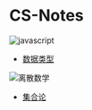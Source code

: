 # CS-Notes

![javascript](https://img.shields.io/badge/language-JavaScript-yellow.svg?style=plastic)

- [数据类型](https://github.com/Buzhifanji/CS-Notes/blob/main/notes/javascript/data-type.md)

![离散数学](https://img.shields.io/badge/Math-离散数学-bule.svg?style=plastic)

- [集合论](https://github.com/Buzhifanji/CS-Notes/blob/main/notes/离散数学/Set.md)